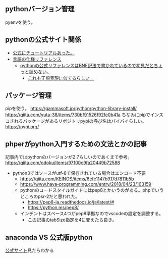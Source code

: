 ## pythonバージョン管理
pyenvを使う。

## pythonの公式サイト関係
- [公式にチュートリアルあった。](https://docs.python.org/ja/3.6/tutorial/index.html#tutorial-index)
- [言語の仕様リファレンス](https://docs.python.org/ja/3.6/reference/index.html)
  - [pythonの公式リファレンスはBNF記法で書かれているので初見だとちょっと読めない。](https://qiita.com/RiSE_blackbird/items/8c3ea32bc2cb9b4fc00e)
    - [これも正規表現に似てるらしい。](https://hirogl-python.hatenadiary.org/entry/20100506/1273158693)

## パッケージ管理
pipを使う。
https://gammasoft.jp/python/python-library-install/
https://qiita.com/yuta-38/items/730bf91526f92fe0b41a
ちなみにpipでインスコされるパッケージがあるリポジトリpypiの呼び名はパイパイらしい。
https://pypi.org/

## phperがpython入門するための文法とかの記事
記事内ではpythonのバージョンが2.7らしいのであくまで参考。
https://qiita.com/odoku/items/97100c9fa20449b72588
- python3ではソースがutf-8で保存されている場合はエンコード不要
  - https://qiita.com/KEINOS/items/6efc1147b917d7811b5b
  - https://www.haya-programming.com/entry/2018/04/23/163159
  - pythonのコードスタイルガイドにはpep8とかいうのがある。phpでいうところのpsr-2だと思われた。
    - https://pep8-ja.readthedocs.io/ja/latest/#
    - https://python.ms/pep8/
  - インデントはスペース4つがpep8準拠なのでvscodeの設定を調整する。
    - [この記事の](https://qiita.com/ksh-fthr/items/7cf8b5f2fde82d1c6bf7#visual-studio-code-%E3%81%AE%E4%BD%9C%E6%A5%AD%E7%94%A8%E8%A8%AD%E5%AE%9A%E3%83%95%E3%82%A1%E3%82%A4%E3%83%AB%E3%82%92%E7%B7%A8%E9%9B%86)tabSize指定を4に変えたら良き。

## anaconda VS 公式版python
[公式サイト](https://www.python.jp/install/docs/pypi_or_anaconda.html)見たらわかる
